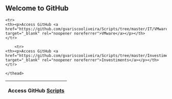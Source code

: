 ## Welcome to GitHub

<html>
<head>
<link rel="stylesheet" href="https://stackpath.bootstrapcdn.com/bootstrap/4.4.1/css/bootstrap.min.css">
</head>
  
<table class="table table-striped table-bordered table-hover table-condensed" id="table-mutasi" class="zebra" style="max-width:900px;">
	<thead>
		<tr>
			<th><p>Access GitHub <a href="https://github.com/gvariscooliveira/scripts/" target="_blank" rel="noopener noreferrer">Scripts</a></p></th>
		</tr>
		
	<tr>
	<th><p>Access GitHub <a href="https://github.com/gvariscooliveira/Scripts/tree/master/IT/VMware" target="_blank" rel="noopener noreferrer">VMware</a></p></th>
	</tr>
	
		<tr>
	<th><p>Access GitHub <a href="https://github.com/gvariscooliveira/Scripts/tree/master/Investiments" target="_blank" rel="noopener noreferrer">Investiments</a></p></th>
	</tr>
	
	</thead>

